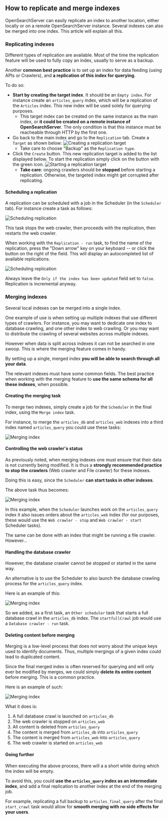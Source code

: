 ## How to replicate and merge indexes

OpenSearchServer can easily replicate an index to another location, either locally or on a remote OpenSearchServer instance. Several indexes can also be merged into one index. This article will explain all this.

### Replicating indexes

Different types of replication are available. Most of the time the replication feature will be used to fully copy an index, usually to serve as a backup. 

Another **common best practice** is to set up an index for data feeding (using APIs or Crawlers), and **a replication of this index for querying**.

To do so:

* **Start by creating the target index**. It should be an `Empty index`. For instance create an `articles_query` index, which will be a replication of the `Articles` index. This new index will be used solely for querying purposes.
  * This target index can be created on the same instance as the main index, or **it could be created on a remote instance of OpenSearchServer**. The only condition is that this instance must be reacheable through HTTP by the first one. 
* Go back to the main index and go to the `Replication` tab. Create a `Target` as shown below:
![Creating a replication target](replication1.png)
  * Take care to choose "Backup" as the `Replication type`.
* Click the `Create` button. This new replication target is added to the list displayed below. To start the replication simply click on the button with the green icon.
![Starting a replication target](replication2.png)
  * **Take care**: ongoing crawlers should be **stopped** before starting a replication. Otherwise, the targeted index might get corrupted after replicating.

#### Scheduling a replication

A replication can be scheduled with a job in the Scheduler (in the `Scheduler` tab). For instance create a task as follows:

![Scheduling replication](replication3.png)

This task stops the web crawler, then proceeds with the replication, then restarts the web crawler.

When working with the `Replication - run` task, to find the name of the replication, press the "Down arrow" key on your keyboard -- or click the button on the right of the field. This will display an autocompleted list of available replications.

![Scheduling replication](replication4.png)

Always leave the `Only if the index has been updated` field set to `false`. Replication is incremental anyway.

### Merging indexes

Several local indexes can be merged into a single index.

One example of use is when setting up multiple indexes that use different types of crawlers. For instance, you may want to dedicate one index to database crawling, and one other index to web crawling. Or you may want to distribute the crawling of several websites across multiple indexes.

However when data is split across indexes it can not be searched in one swoop. This is where the merging feature comes in handy.

By setting up a single, merged index **you will be able to search through all your data**.

The relevant indexes must have some common fields. The best practice when working with the merging feature to **use the same schema for all these indexes**, when possible.

#### Creating the merging task

To merge two indexes, simply create a job for the `Scheduler` in the final index, using the `Merge index` task.

For instance, to merge the `articles_db` and `articles_web` indexes into a third index named `articles_query` you could use these tasks:

![Merging index](merging1.png)

#### Controlling the web crawler's status

As previously noted, when merging indexes one must ensure that their data is not currently being modified. It is thus a **strongly recommended practice to stop the crawlers** (Web crawler and File crawler) for these indexes. 

Doing this is easy, since the `Scheduler` **can start tasks in other indexes**.

The above task thus becomes:
 
![Merging index](merging2.png)

In this example, when the `Scheduler` launches work on the `articles_query` index it also issues orders about the `articles_web` index (for our purposes, these would use the `Web crawler - stop` and `Web crawler - start` Scheduler tasks).

The same can be done with an index that might be running a file crawler. However...

#### Handling the database crawler

However, the database crawler cannot be stopped or started in the same way.

An alternative is to use the Scheduler to also launch the database crawling process for the `articles_query` index.

Here is an example of this:

![Merging index](merging3.png)

So we added, as a first task, an `Other scheduler` task that starts a full database crawl in the `articles_db` index. The `startfullCrawl` job would use a `Database crawler - run` task.

#### Deleting content before merging

Merging is a low-level process that does not worry about the unique keys used to identify documents. Thus, multiple mergings of a given index could lead to duplicated content.

Since the final merged index is often reserved for querying and will only ever be modified by merges, we could simply **delete its entire content** before merging. This is a common practice.

Here is an example of such:

![Merging index](merging4.png)

What it does is:

1. A full database crawl is launched on `articles_db`
2. The web crawler is stopped on `articles_web`
3. All content is deleted from `articles_query`
4. The content is merged from `articles_db` into `articles_query`
5. The content is merged from `articles_web` into `articles_query`
6. The web crawler is started on `articles_web`

#### Going further

When executing the above process, there will a a short while during which the index will be empty. 

To avoid this, you could **use the `articles_query` index as an intermediate index**, and add a final replication to another index at the end of the merging job.

For example, replicating a full backup to `articles_final_query` after the final `start_crawl` task would allow for **smooth merging with no side effects for your users**.
